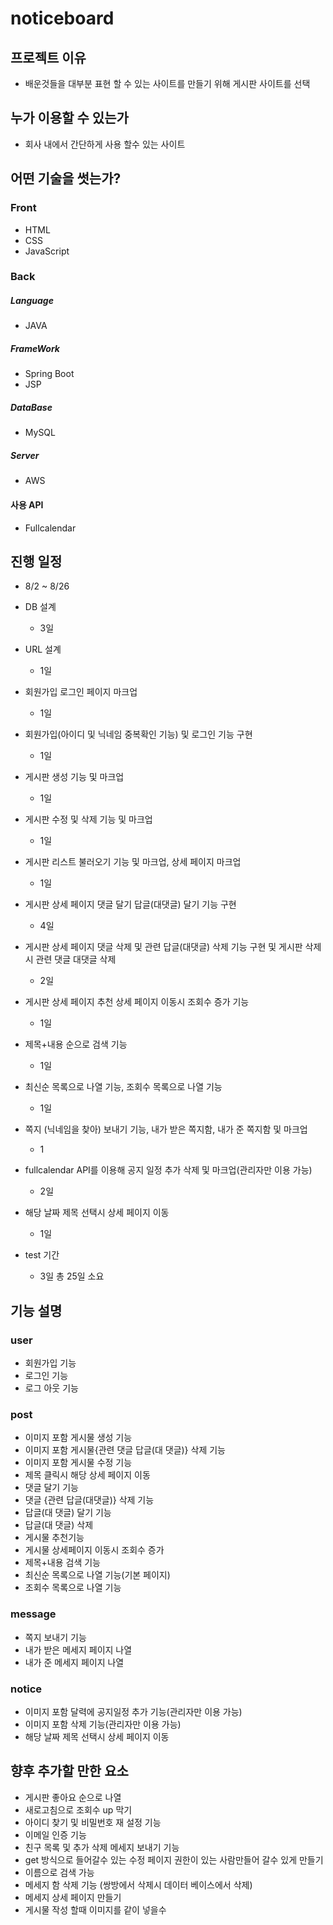 # noticeboard
<u></u>
## 프로젝트 이유
- 배운것들을 대부분 표현 할 수 있는 사이트를 만들기 위해 게시판 사이트를 선택

## 누가 이용할 수 있는가
- 회사 내에서 간단하게 사용 할수 있는 사이트

## 어떤 기술을 썻는가?
### Front
- HTML
- CSS
- JavaScript



### Back
##### Language
- JAVA

##### FrameWork
- Spring Boot
- JSP

##### DataBase
- MySQL

##### Server
- AWS
#### 사용 API
- Fullcalendar

## 진행 일정
- 8/2 ~ 8/26
- DB 설계
  - 3일
- URL 설계
  - 1일
  
  
- 회원가입 로그인 페이지 마크업
  - 1일
- 회원가입(아이디 및 닉네임 중복확인 기능) 및 로그인 기능 구현
  - 1일
  
  
- 게시판 생성 기능 및 마크업
  - 1일
- 게시판 수정 및 삭제 기능 및 마크업
  - 1일 
- 게시판 리스트 불러오기 기능 및 마크업, 상세 페이지 마크업
  - 1일
- 게시판 상세 페이지 댓글 달기 답글(대댓글) 달기 기능 구현
  - 4일
- 게시판 상세 페이지 댓글 삭제 및 관련 답글(대댓글) 삭제 기능 구현 및 게시판 삭제시 관련 댓글 대댓글 삭제 
  - 2일
- 게시판 상세 페이지 추천 상세 페이지 이동시 조회수 증가 기능
  - 1일
- 제목+내용 순으로 검색 기능
  - 1일
- 최신순 목록으로 나열 기능, 조회수 목록으로 나열 기능
  - 1일

- 쪽지 (닉네임을 찾아) 보내기 기능, 내가 받은 쪽지함, 내가 준 쪽지함  및 마크업
  - 1
  
  
- fullcalendar API를 이용해 공지 일정 추가 삭제 및 마크업(관리자만 이용 가능)
  - 2일
- 해당 날짜 제목 선택시 상세 페이지 이동
  - 1일

- test 기간
  - 3일
총 25일 소요

## 기능 설명
### user
- 회원가입 기능
- 로그인 기능
- 로그 아웃 기능

### post
- 이미지 포함 게시물 생성 기능
- 이미지 포함 게시물{관련 댓글 답글(대 댓글)} 삭제 기능
- 이미지 포함 게시물 수정 기능
- 제목 클릭시 해당 상세 페이지 이동
- 댓글 달기 기능 
- 댓글 {관련 답글(대댓글)} 삭제 기능
- 답글(대 댓글) 달기 기능
- 답글(대 댓글) 삭제
- 게시물 추천기능
- 게시물 상세페이지 이동시 조회수 증가
- 제목+내용 검색 기능
- 최신순 목록으로 나열 기능(기본 페이지)
- 조회수 목록으로 나열 기능

### message
- 쪽지 보내기 기능
- 내가 받은 메세지 페이지 나열
- 내가 준 메세지 페이지 나열

### notice
- 이미지 포함 달력에 공지일정 추가 기능(관리자만 이용 가능)
- 이미지 포함 삭제 기능(관리자만 이용 가능)
- 해당 날짜 제목 선택시 상세 페이지 이동

## 향후 추가할 만한 요소
- 게시판 좋아요 순으로 나열
- 새로고침으로 조회수 up 막기
- 아이디 찾기 및 비밀번호 재 설정 기능
- 이메일 인증 기능
- 친구 목록 및 추가 삭제 메세지 보내기 기능
- get 방식으로 들어갈수 있는 수정 페이지 권한이 있는 사람만들어 갈수 있게 만들기
- 이름으로 검색 가능
- 메세지 함 삭제 기능 (쌍방에서 삭제시 데이터 베이스에서 삭제)
- 메세지 상세 페이지 만들기
- 게시물 작성 할때 이미지를 같이 넣을수 
